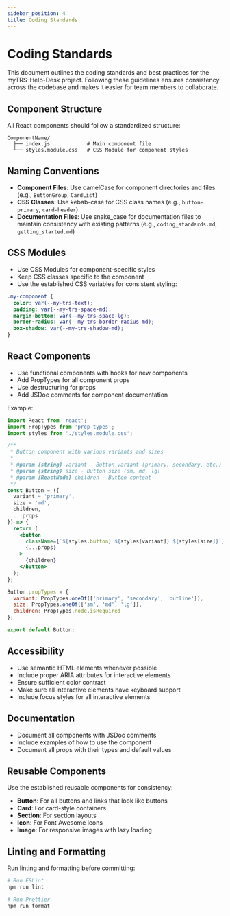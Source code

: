 ```yaml
---
sidebar_position: 4
title: Coding Standards
---
```


# Coding Standards

This document outlines the coding standards and best practices for the myTRS-Help-Desk project. Following these guidelines ensures consistency across the codebase and makes it easier for team members to collaborate.

## Component Structure

All React components should follow a standardized structure:

```
ComponentName/
  ├── index.js            # Main component file
  └── styles.module.css   # CSS Module for component styles
```

## Naming Conventions

* **Component Files**: Use camelCase for component directories and files (e.g., `ButtonGroup`, `CardList`)
* **CSS Classes**: Use kebab-case for CSS class names (e.g., `button-primary`, `card-header`)
* **Documentation Files**: Use snake_case for documentation files to maintain consistency with existing patterns (e.g., `coding_standards.md`, `getting_started.md`)

## CSS Modules

* Use CSS Modules for component-specific styles
* Keep CSS classes specific to the component
* Use the established CSS variables for consistent styling:

```css
.my-component {
  color: var(--my-trs-text);
  padding: var(--my-trs-space-md);
  margin-bottom: var(--my-trs-space-lg);
  border-radius: var(--my-trs-border-radius-md);
  box-shadow: var(--my-trs-shadow-md);
}
```

## React Components

* Use functional components with hooks for new components
* Add PropTypes for all component props
* Use destructuring for props
* Add JSDoc comments for component documentation

Example:

```jsx
import React from 'react';
import PropTypes from 'prop-types';
import styles from './styles.module.css';

/**
 * Button component with various variants and sizes
 *
 * @param {string} variant - Button variant (primary, secondary, etc.)
 * @param {string} size - Button size (sm, md, lg)
 * @param {ReactNode} children - Button content
 */
const Button = ({ 
  variant = 'primary',
  size = 'md',
  children,
  ...props
}) => {
  return (
    <button 
      className={`${styles.button} ${styles[variant]} ${styles[size]}`}
      {...props}
    >
      {children}
    </button>
  );
};

Button.propTypes = {
  variant: PropTypes.oneOf(['primary', 'secondary', 'outline']),
  size: PropTypes.oneOf(['sm', 'md', 'lg']),
  children: PropTypes.node.isRequired
};

export default Button;
```

## Accessibility

* Use semantic HTML elements whenever possible
* Include proper ARIA attributes for interactive elements
* Ensure sufficient color contrast
* Make sure all interactive elements have keyboard support
* Include focus styles for all interactive elements

## Documentation

* Document all components with JSDoc comments
* Include examples of how to use the component
* Document all props with their types and default values

## Reusable Components

Use the established reusable components for consistency:

* **Button**: For all buttons and links that look like buttons
* **Card**: For card-style containers
* **Section**: For section layouts
* **Icon**: For Font Awesome icons
* **Image**: For responsive images with lazy loading

## Linting and Formatting

Run linting and formatting before committing:

```bash
# Run ESLint
npm run lint

# Run Prettier
npm run format
```
